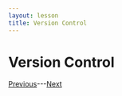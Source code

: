 ```yaml
---
layout: lesson
title: Version Control
---
```


# Version Control



[Previous](link)---[Next](git-vs-github)
